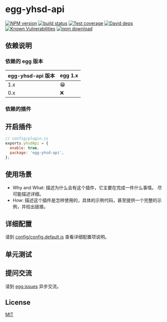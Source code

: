 # egg-yhsd-api

[![NPM version][npm-image]][npm-url]
[![build status][travis-image]][travis-url]
[![Test coverage][codecov-image]][codecov-url]
[![David deps][david-image]][david-url]
[![Known Vulnerabilities][snyk-image]][snyk-url]
[![npm download][download-image]][download-url]

[npm-image]: https://img.shields.io/npm/v/egg-yhsd-api.svg?style=flat-square
[npm-url]: https://npmjs.org/package/egg-yhsd-api
[travis-image]: https://img.shields.io/travis/eggjs/egg-yhsd-api.svg?style=flat-square
[travis-url]: https://travis-ci.org/eggjs/egg-yhsd-api
[codecov-image]: https://img.shields.io/codecov/c/github/eggjs/egg-yhsd-api.svg?style=flat-square
[codecov-url]: https://codecov.io/github/eggjs/egg-yhsd-api?branch=master
[david-image]: https://img.shields.io/david/eggjs/egg-yhsd-api.svg?style=flat-square
[david-url]: https://david-dm.org/eggjs/egg-yhsd-api
[snyk-image]: https://snyk.io/test/npm/egg-yhsd-api/badge.svg?style=flat-square
[snyk-url]: https://snyk.io/test/npm/egg-yhsd-api
[download-image]: https://img.shields.io/npm/dm/egg-yhsd-api.svg?style=flat-square
[download-url]: https://npmjs.org/package/egg-yhsd-api

<!--
Description here.
-->

## 依赖说明

### 依赖的 egg 版本

egg-yhsd-api 版本 | egg 1.x
--- | ---
1.x | 😁
0.x | ❌

### 依赖的插件
<!--

如果有依赖其它插件，请在这里特别说明。如

- security
- multipart

-->

## 开启插件

```js
// config/plugin.js
exports.yhsdApi = {
  enable: true,
  package: 'egg-yhsd-api',
};
```

## 使用场景

- Why and What: 描述为什么会有这个插件，它主要在完成一件什么事情。
尽可能描述详细。
- How: 描述这个插件是怎样使用的，具体的示例代码，甚至提供一个完整的示例，并给出链接。

## 详细配置

请到 [config/config.default.js](config/config.default.js) 查看详细配置项说明。

## 单元测试

<!-- 描述如何在单元测试中使用此插件，例如 schedule 如何触发。无则省略。-->

## 提问交流

请到 [egg issues](https://github.com/eggjs/egg/issues) 异步交流。

## License

[MIT](LICENSE)
